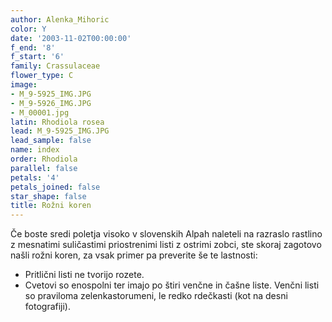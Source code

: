 ```yaml
---
author: Alenka_Mihoric
color: Y
date: '2003-11-02T00:00:00'
f_end: '8'
f_start: '6'
family: Crassulaceae
flower_type: C
image:
- M_9-5925_IMG.JPG
- M_9-5926_IMG.JPG
- M_00001.jpg
latin: Rhodiola rosea
lead: M_9-5925_IMG.JPG
lead_sample: false
name: index
order: Rhodiola
parallel: false
petals: '4'
petals_joined: false
star_shape: false
title: Rožni koren
---
```

Če boste sredi poletja visoko v slovenskih Alpah naleteli na razraslo rastlino z mesnatimi suličastimi priostrenimi listi z ostrimi zobci, ste skoraj zagotovo našli rožni koren, za vsak primer pa preverite še te lastnosti:

-   Pritlični listi ne tvorijo rozete.
-   Cvetovi so enospolni ter imajo po štiri venčne in čašne liste. Venčni listi so praviloma zelenkastorumeni, le redko rdečkasti (kot na desni fotografiji).
